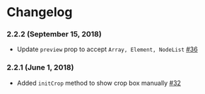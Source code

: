 # Changelog

### 2.2.2 (September 15, 2018)
 - Update `preview` prop to accept `Array, Element, NodeList` [#36](https://github.com/Agontuk/vue-cropperjs/pull/36)

### 2.2.1 (June 1, 2018)
 - Added `initCrop` method to show crop box manually [#32](https://github.com/Agontuk/vue-cropperjs/pull/32)
